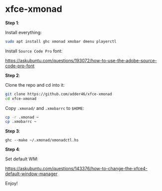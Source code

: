 # xfce-xmonad

**Step 1**:

Install everything:

```sh
sudo apt install ghc xmonad xmobar dmenu playerctl
```
Install `Source Code Pro` font:

https://askubuntu.com/questions/193072/how-to-use-the-adobe-source-code-pro-font

**Step 2**:

Clone the repo and cd into it:

```sh
git clone https://github.com/adder46/xfce-xmonad
cd xfce-xmonad
```

Copy `.xmonad/` and `.xmobarrc` to `$HOME`:

```sh
cp -r .xmonad ~
cp .xmobarrc ~
```

**Step 3**:

```
ghc --make ~/.xmonad/xmonadctl.hs
```

**Step 4**:

Set default WM:

https://askubuntu.com/questions/143376/how-to-change-the-xfce4-default-window-manager

Enjoy!
